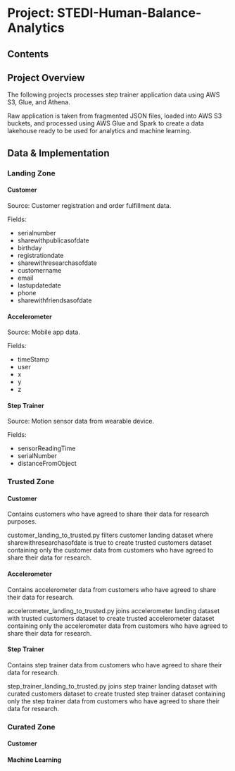 # Project: STEDI-Human-Balance-Analytics

## Contents

## Project Overview

The following projects processes step trainer application data using AWS S3, Glue, and Athena.

Raw application is taken from fragmented JSON files, loaded into AWS S3 buckets, and processed using AWS Glue and Spark to create a data lakehouse ready to be used for analytics and machine learning.

## Data & Implementation

### Landing Zone

#### Customer

Source: Customer registration and order fulfillment data.

Fields:
* serialnumber
* sharewithpublicasofdate
* birthday
* registrationdate
* sharewithresearchasofdate
* customername
* email
* lastupdatedate
* phone
* sharewithfriendsasofdate

#### Accelerometer

Source: Mobile app data.

Fields:
* timeStamp
* user 
* x
* y
* z

#### Step Trainer

Source: Motion sensor data from wearable device.

Fields:
* sensorReadingTime
* serialNumber
* distanceFromObject

### Trusted Zone

#### Customer

Contains customers who have agreed to share their data for research purposes.

customer_landing_to_trusted.py filters customer landing dataset where sharewithresearchasofdate is true to create trusted customers dataset containing only the customer data from customers who have agreed to share their data for research.

#### Accelerometer

Contains accelerometer data from customers who have agreed to share their data for research.

accelerometer_landing_to_trusted.py joins accelerometer landing dataset with trusted customers dataset to create trusted accelerometer dataset containing only the accelerometer data from customers who have agreed to share their data for research.

#### Step Trainer

Contains step trainer data from customers who have agreed to share their data for research.

step_trainer_landing_to_trusted.py joins step trainer landing dataset with curated customers dataset to create trusted step trainer dataset containing only the step trainer data from customers who have agreed to share their data for research.

### Curated Zone

#### Customer

#### Machine Learning



